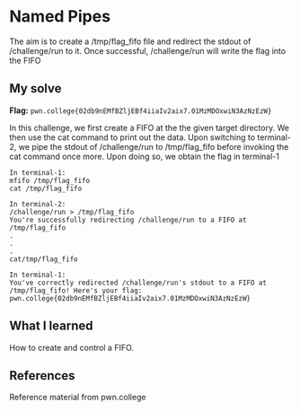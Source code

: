 # Named Pipes
 The aim is to create a /tmp/flag_fifo file and redirect the stdout of /challenge/run to it. Once successful, /challenge/run will write the flag into the FIFO

## My solve
**Flag:** `pwn.college{02db9nEMfBZljEBf4iiaIv2aix7.01MzMDOxwiN3AzNzEzW}`

In this challenge, we first create a FIFO at the the given target directory. We then use the cat command to print out the data.
Upon switching to terminal-2, we pipe the stdout of /challenge/run to /tmp/flag_fifo before invoking the cat command once more.
Upon doing so, we obtain the flag in terminal-1
```
In terminal-1:
mfifo /tmp/flag_fifo
cat /tmp/flag_fifo

In terminal-2:
/challenge/run > /tmp/flag_fifo
You're successfully redirecting /challenge/run to a FIFO at /tmp/flag_fifo
.
.
.
cat/tmp/flag_fifo

In terminal-1:
You've correctly redirected /challenge/run's stdout to a FIFO at
/tmp/flag_fifo! Here's your flag:
pwn.college{02db9nEMfBZljEBf4iiaIv2aix7.01MzMDOxwiN3AzNzEzW}
```

## What I learned
How to create and control a FIFO.

## References 
Reference material from pwn.college
